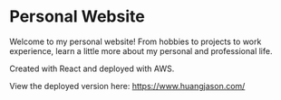 # Personal Website

Welcome to my personal website! From hobbies to projects to work experience, learn a little more about my personal and professional life.

Created with React and deployed with AWS.

View the deployed version here: https://www.huangjason.com/
